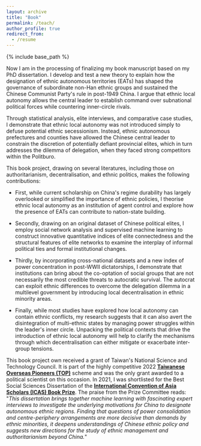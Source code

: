 ```yaml
---
layout: archive
title: "Book"
permalink: /teach/
author_profile: true
redirect_from:
  - /resume
---
```


{% include base_path %}

Now I am in the processing of finalizing my book manuscript based on my PhD dissertation. I develop and test a new theory to explain how the designation of ethnic autonomous territories (EATs) has shaped the governance of subordinate non-Han ethnic groups and sustained the Chinese Communist Party's rule in post-1949 China. I argue that ethnic local autonomy allows the central leader to establish command over subnational political forces while countering inner-circle rivals.

Through statistical analysis, elite interviews, and comparative case studies, I demonstrate that ethnic local autonomy was not introduced simply to defuse potential ethnic secessionism. Instead, ethnic autonomous prefectures and counties have allowed the Chinese central leader to constrain the discretion of potentially defiant provincial elites, which in turn addresses the dilemma of delegation, when they faced strong competitors within the Politburo.

This book project, drawing on several literatures, including those on authoritarianism, decentralisation, and ethnic politics, makes the following contributions:

  - First, while current scholarship on China's regime durability has largely overlooked or simplified the importance of ethnic policies, I theorise ethnic local autonomy as an institution of agent control and explore how the presence of EATs can contribute to nation-state building.

  - Secondly, drawing on an original dataset of Chinese political elites, I employ social network analysis and supervised machine learning to construct innovative quantitative indices of elite connectedness and the structural features of elite networks to examine the interplay of informal political ties and formal institutional changes.

  - Thirdly, by incorporating cross-national datasets and a new index of power concentration in post-WWII dictatorships, I demonstrate that institutions can bring about the co-optation of social groups that are not necessarily the most credible threats to autocratic survival. The autocrat can exploit ethnic differences to overcome the delegation dilemma in a multilevel government by introducing local decentralisation in ethnic minority areas.

  - Finally, while most studies have explored how local autonomy can contain ethnic conflicts, my research suggests that it can also avert the disintegration of multi-ethnic states by managing power struggles within the leader's inner circle. Unpacking the political contexts that drive the introduction of ethnic local autonomy will help to clarify the mechanisms through which decentralisation can either mitigate or exacerbate inter-group tensions.

This book project own received a grant of Taiwan's National Science and Technology Council. It is part of the highly competitive 2022 [**Taiwanese Overseas Pioneers (TOP)**](https://www.stpi.narl.org.tw/public/top.htm) scheme and was the only grant awarded to a political scientist on this occasion. In 2021, I was shortlisted for the Best Social Sciences Dissertation of the [**International Convention of Asia Scholars (ICAS) Book Prize**](https://www.iias.asia/the-newsletter/article/ibp-2021-english-language-edition-social-sciences). The praise from the Prize Committee reads: "*This dissertation brings together machine learning with fascinating expert interviews to investigate the underlying motivations for China to designate autonomous ethnic regions. Finding that questions of power consolidation and centre-periphery arrangements are more decisive than demands by ethnic minorities, it deepens understandings of Chinese ethnic policy and suggests new directions for the study of ethnic management and authoritarianism beyond China.*"
